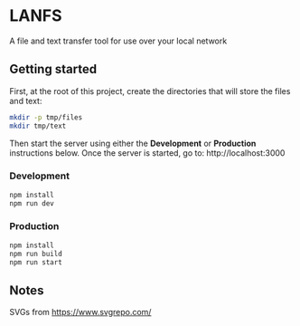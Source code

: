 # LANFS

A file and text transfer tool for use over your local network

## Getting started

First, at the root of this project, create the directories that will store the
files and text:

```bash
mkdir -p tmp/files
mkdir tmp/text
```

Then start the server using either the **Development** or **Production**
instructions below. Once the server is started, go to: http://localhost:3000

### Development

```bash
npm install
npm run dev
```

### Production

```bash
npm install
npm run build
npm run start
```

## Notes

SVGs from https://www.svgrepo.com/
